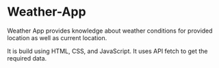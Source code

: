 # Weather-App
Weather App provides knowledge about weather conditions for provided location as well as current location. 

It is build using HTML, CSS, and JavaScript. It uses API fetch to get the required data. 
